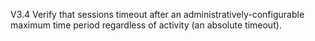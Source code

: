 V3.4 Verify that sessions timeout after an administratively-configurable maximum time period regardless of activity (an absolute timeout).
